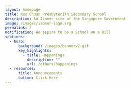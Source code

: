 ```yaml
---
layout: homepage
title: Kuo Chuan Presbyterian Secondary School
description: An Isomer site of the Singapore Government
image: /images/isomer-logo.svg
permalink: /
notification: We aspire to be a School on a Hill
sections:
  - hero:
      background: /images/bannerv2.gif
      key_highlights:
        - title: Happenings
          description: ""
          url: /others/happenings
  - resources:
      title: Announcements
      button: Click Here
---
```

